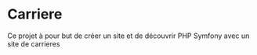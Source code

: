 # Carriere
Ce projet à pour but de créer un site et de découvrir PHP Symfony avec un site de carrieres
